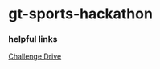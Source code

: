 # gt-sports-hackathon

### helpful links

[Challenge Drive](https://1drv.ms/u/s!Ao0h_zEwMuSubU96Zi6WNNdFOGk?e=5okcLr)
